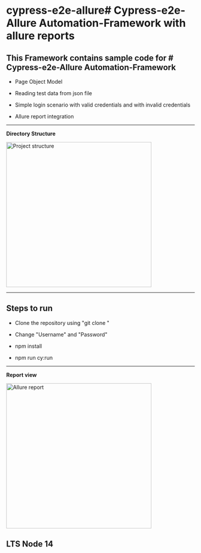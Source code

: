 # cypress-e2e-allure# Cypress-e2e-Allure Automation-Framework with allure reports

## **This Framework contains sample code for # Cypress-e2e-Allure Automation-Framework**

-   Page Object Model

-   Reading test data from json file

-   Simple login scenario with valid credentials and with invalid credentials

-   Allure report integration

---

**Directory Structure**

<img width="388" alt="Project structure" src="https://i.imgur.com/ShDQGy8.png">

---

## **Steps to run**

-   Clone the repository using "git clone "

-   Change "Username" and "Password"

-   npm install

-   npm run cy:run

---

**Report view**

<img width="388" alt="Allure report" src="https://i.imgur.com/6mIIpzz.png">


## LTS Node 14 

